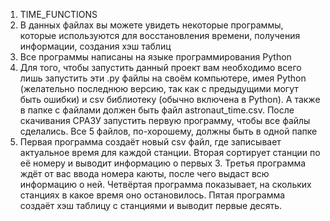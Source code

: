 1) TIME_FUNCTIONS
2) В данных файлах вы можете увидеть некоторые программы, которые используются для восстановления времени, получения информации, создания хэш таблиц
3) Все программы написаны на языке программирования Python
4) Для того, чтобы запустить данный проект вам необходимо всего лишь запустить эти .py файлы на своём компьютере, имея Python (желательно последнюю версию, так как с предыдущими могут быть ошибки) и csv библиотеку (обычно включена в Python). А также в папке с файлами должен быть файл astronaut_time.csv. После скачивания СРАЗУ запустить первую программу, чтобы все файлы сделались. Все 5 файлов, по-хорошему, должны быть в одной папке
5) Первая программа создаёт новый csv файл, где записывает актуальное время для каждой станции. Вторая сортирует станции по её номеру и выводит информацию о первых 3. Третья программа ждёт от вас ввода номера каюты, после чего выдаст всю информацию о ней. Четвёртая программа показывает, на скольких станциях в какое время оно остановилось. Пятая программа создаёт хэш таблицу с станциями и выводит первые десять.
